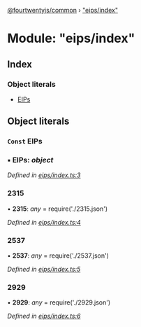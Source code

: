[@fourtwentyjs/common](../README.md) › ["eips/index"](_eips_index_.md)

# Module: "eips/index"

## Index

### Object literals

* [EIPs](_eips_index_.md#const-eips)

## Object literals

### `Const` EIPs

### ▪ **EIPs**: *object*

*Defined in [eips/index.ts:3](https://github.com/420integrated/fourtwentyjs-vm/blob/master/packages/common/src/eips/index.ts#L3)*

###  2315

• **2315**: *any* = require('./2315.json')

*Defined in [eips/index.ts:4](https://github.com/420integrated/fourtwentyjs-vm/blob/master/packages/common/src/eips/index.ts#L4)*

###  2537

• **2537**: *any* = require('./2537.json')

*Defined in [eips/index.ts:5](https://github.com/420integrated/fourtwentyjs-vm/blob/master/packages/common/src/eips/index.ts#L5)*

###  2929

• **2929**: *any* = require('./2929.json')

*Defined in [eips/index.ts:6](https://github.com/420integrated/fourtwentyjs-vm/blob/master/packages/common/src/eips/index.ts#L6)*
